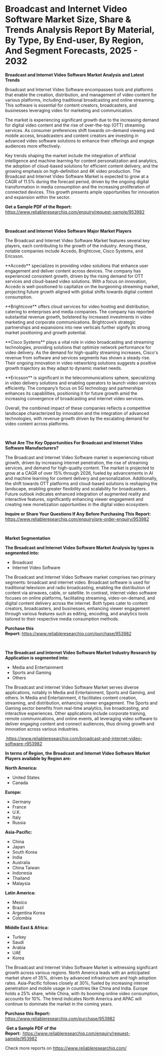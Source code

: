 <p><h1>Broadcast and Internet Video Software Market Size, Share & Trends Analysis Report By Material, By Type, By End-user, By Region, And Segment Forecasts, 2025 - 2032</h1></p><p><strong>Broadcast and Internet Video Software Market Analysis and Latest Trends</strong></p>
<p><p>Broadcast and Internet Video Software encompasses tools and platforms that enable the creation, distribution, and management of video content for various platforms, including traditional broadcasting and online streaming. This software is essential for content creators, broadcasters, and businesses leveraging video for marketing and communication. </p><p>The market is experiencing significant growth due to the increasing demand for digital video content and the rise of over-the-top (OTT) streaming services. As consumer preferences shift towards on-demand viewing and mobile access, broadcasters and content creators are investing in advanced video software solutions to enhance their offerings and engage audiences more effectively. </p><p>Key trends shaping the market include the integration of artificial intelligence and machine learning for content personalization and analytics, the adoption of cloud-based solutions for efficient content delivery, and the growing emphasis on high-definition and 4K video production. The Broadcast and Internet Video Software Market is expected to grow at a CAGR of 11.5% during the forecast period, driven by the ongoing digital transformation in media consumption and the increasing proliferation of connected devices. This growth presents ample opportunities for innovation and expansion within the sector.</p></p>
<p><strong>Get a Sample PDF of the Report:&nbsp;</strong> <a href="https://www.reliableresearchiq.com/enquiry/request-sample/953982?utm_campaign=2319&utm_medium=2&utm_source=Github&utm_content=ia&utm_term=07032025&utm_id=broadcast-and-internet-video-software">https://www.reliableresearchiq.com/enquiry/request-sample/953982</a></p>
<p>&nbsp;</p>
<p><strong>Broadcast and Internet Video Software Major Market Players</strong></p>
<p><p>The Broadcast and Internet Video Software Market features several key players, each contributing to the growth of the industry. Among these, notable companies include Accedo, Brightcove, Cisco Systems, and Ericsson.</p><p>**Accedo** specializes in providing video solutions that enhance user engagement and deliver content across devices. The company has experienced consistent growth, driven by the rising demand for OTT services and cloud-based video solutions. With a focus on innovation, Accedo is well-positioned to capitalize on the burgeoning streaming market, projecting future growth aligned with global shifts towards digital content consumption.</p><p>**Brightcove** offers cloud services for video hosting and distribution, catering to enterprises and media companies. The company has reported substantial revenue growth, bolstered by increased investments in video marketing and corporate communications. Brightcove’s strategic partnerships and expansions into new verticals further signify its strong market positioning and growth potential.</p><p>**Cisco Systems** plays a vital role in video broadcasting and streaming technologies, providing solutions that optimize network performance for video delivery. As the demand for high-quality streaming increases, Cisco's revenue from software and services segments has shown a steady rise. Their ongoing innovation in video networking solutions suggests a positive growth trajectory as they adapt to dynamic market needs.</p><p>**Ericsson** is significant in the telecommunications sphere, specializing in video delivery solutions and enabling operators to launch video services efficiently. The company’s focus on 5G technology and partnerships enhances its capabilities, positioning it for future growth amid the increasing convergence of broadcasting and internet video services.</p><p>Overall, the combined impact of these companies reflects a competitive landscape characterized by innovation and the integration of advanced technologies, with revenue growth driven by the escalating demand for video content across platforms.</p></p>
<p>&nbsp;</p>
<p><strong>What Are The Key Opportunities For Broadcast and Internet Video Software Manufacturers?</strong></p>
<p><p>The Broadcast and Internet Video Software market is experiencing robust growth, driven by increasing internet penetration, the rise of streaming services, and demand for high-quality content. The market is projected to grow at a CAGR of over 15% through 2026, fueled by advancements in AI and machine learning for content delivery and personalization. Additionally, the shift towards OTT platforms and cloud-based solutions is reshaping the landscape, enabling greater flexibility and scalability for broadcasters. Future outlook indicates enhanced integration of augmented reality and interactive features, significantly enhancing viewer engagement and creating new monetization opportunities in the digital video ecosystem.</p></p>
<p><strong>Inquire or Share Your Questions If Any Before Purchasing This Report:</strong> <a href="https://www.reliableresearchiq.com/enquiry/pre-order-enquiry/953982?utm_campaign=2319&utm_medium=2&utm_source=Github&utm_content=ia&utm_term=07032025&utm_id=broadcast-and-internet-video-software">https://www.reliableresearchiq.com/enquiry/pre-order-enquiry/953982</a></p>
<p>&nbsp;</p>
<p><strong>Market Segmentation</strong></p>
<p><strong>The Broadcast and Internet Video Software Market Analysis by types is segmented into:</strong></p>
<p><ul><li>Broadcast</li><li>Internet Video Software</li></ul></p>
<p><p>The Broadcast and Internet Video Software market comprises two primary segments: broadcast and internet video. Broadcast software is used for traditional television and radio broadcasting, enabling the distribution of content via airwaves, cable, or satellite. In contrast, internet video software focuses on online platforms, facilitating streaming, video-on-demand, and digital content delivery across the internet. Both types cater to content creators, broadcasters, and businesses, enhancing viewer engagement through various features such as editing, encoding, and analytics tools tailored to their respective media consumption methods.</p></p>
<p><strong>Purchase this Report:&nbsp;</strong><a href="https://www.reliableresearchiq.com/purchase/953982?utm_campaign=2319&utm_medium=2&utm_source=Github&utm_content=ia&utm_term=07032025&utm_id=broadcast-and-internet-video-software">https://www.reliableresearchiq.com/purchase/953982</a></p>
<p>&nbsp;</p>
<p><strong>The Broadcast and Internet Video Software Market Industry Research by Application is segmented into:</strong></p>
<p><ul><li>Media and Entertainment</li><li>Sports and Gaming</li><li>Others</li></ul></p>
<p><p>The Broadcast and Internet Video Software Market serves diverse applications, notably in Media and Entertainment, Sports and Gaming, and others. In Media and Entertainment, it facilitates content creation, streaming, and distribution, enhancing viewer engagement. The Sports and Gaming sector benefits from real-time analytics, live broadcasting, and interactive experiences. Other applications include corporate training, remote communications, and online events, all leveraging video software to deliver engaging content and connect audiences, thus driving growth and innovation across various industries.</p></p>
<p><a href="https://www.reliableresearchiq.com/broadcast-and-internet-video-software-r953982?utm_campaign=2319&utm_medium=2&utm_source=Github&utm_content=ia&utm_term=07032025&utm_id=broadcast-and-internet-video-software">&nbsp;https://www.reliableresearchiq.com/broadcast-and-internet-video-software-r953982</a></p>
<p><strong>In terms of Region, the Broadcast and Internet Video Software Market Players available by Region are:</strong></p>
<p>
    <p> <strong> North America: </strong>
        <ul>
            <li>United States</li>
            <li>Canada</li>
        </ul>
        </p> 
    <p> <strong> Europe: </strong>
        <ul>
            <li>Germany</li>
            <li>France</li>
            <li>U.K.</li>
            <li>Italy</li>
            <li>Russia</li>
        </ul>
        </p> 
    <p> <strong> Asia-Pacific: </strong>
        <ul>
            <li>China</li>
            <li>Japan</li>
            <li>South Korea</li>
            <li>India</li>
            <li>Australia</li>
            <li>China Taiwan</li>
            <li>Indonesia</li>
            <li>Thailand</li>
            <li>Malaysia</li>
        </ul>
        </p> 
    <p> <strong> Latin America: </strong>
        <ul>
            <li>Mexico</li>
            <li>Brazil</li>
            <li>Argentina Korea</li>
            <li>Colombia</li>
        </ul>
        </p> 
    <p> <strong> Middle East & Africa: </strong>
        <ul>
            <li>Turkey</li>
            <li>Saudi</li>
            <li>Arabia</li>
            <li>UAE</li>
            <li>Korea</li>
        </ul>
    </p>
    </p>
<p><p>The Broadcast and Internet Video Software Market is witnessing significant growth across various regions. North America leads with an anticipated market share of 35%, driven by advanced infrastructure and high adoption rates. Asia-Pacific follows closely at 30%, fueled by increasing internet penetration and mobile usage in countries like China and India. Europe holds a 25% share, while China, with its booming online video consumption, accounts for 10%. The trend indicates North America and APAC will continue to dominate the market in the coming years.</p></p>
<p><strong>Purchase this Report: </strong><a href="https://www.reliableresearchiq.com/purchase/953982?utm_campaign=2319&utm_medium=2&utm_source=Github&utm_content=ia&utm_term=07032025&utm_id=broadcast-and-internet-video-software">https://www.reliableresearchiq.com/purchase/953982</a></p>
<p>&nbsp;<strong>Get a Sample PDF of the Report:&nbsp;&nbsp;</strong><a href="https://www.reliableresearchiq.com/enquiry/request-sample/953982?utm_campaign=2319&utm_medium=2&utm_source=Github&utm_content=ia&utm_term=07032025&utm_id=broadcast-and-internet-video-software">https://www.reliableresearchiq.com/enquiry/request-sample/953982</a></p>
<p><strong></strong></p>
<p>Check more reports on <a href="https://www.reliableresearchiq.com/?utm_campaign=2319&utm_medium=2&utm_source=Github&utm_content=ia&utm_term=07032025&utm_id=broadcast-and-internet-video-software">https://www.reliableresearchiq.com/</a></p>